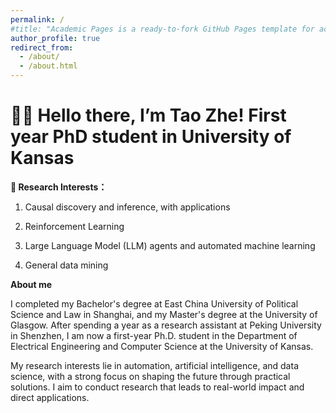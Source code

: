 ```yaml
---
permalink: /
#title: "Academic Pages is a ready-to-fork GitHub Pages template for academic personal websites"
author_profile: true
redirect_from: 
  - /about/
  - /about.html
---
```



<h1 class="page__title" itemprop="headline">👋🏼 Hello there, I’m Tao Zhe! First year PhD student in University of Kansas</h1>


<strong>🔬 Research Interests：</strong>

1. Causal discovery and inference, with applications

2. Reinforcement Learning

3. Large Language Model (LLM) agents and automated machine learning

4. General data mining


<strong> About me</strong>

I completed my Bachelor's degree at East China University of Political Science and Law in Shanghai, and my Master's degree at the University of Glasgow. After spending a year as a research assistant at Peking University in Shenzhen, I am now a first-year Ph.D. student in the Department of Electrical Engineering and Computer Science at the University of Kansas.

My research interests lie in automation, artificial intelligence, and data science, with a strong focus on shaping the future through practical solutions. I aim to conduct research that leads to real-world impact and direct applications.